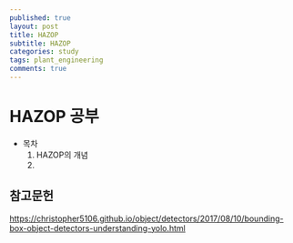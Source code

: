 ```yaml
---
published: true
layout: post
title: HAZOP
subtitle: HAZOP
categories: study
tags: plant_engineering
comments: true
---
```


# HAZOP 공부

- 목차
  1. HAZOP의 개념
  2. 

## 참고문헌

https://christopher5106.github.io/object/detectors/2017/08/10/bounding-box-object-detectors-understanding-yolo.html
